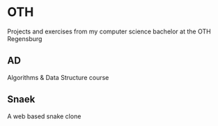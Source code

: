 # OTH
Projects and exercises from my computer science bachelor at the OTH Regensburg

## AD
Algorithms & Data Structure course

## Snaek
A web based snake clone
